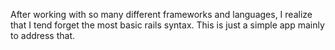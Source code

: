 After working with so many different frameworks and languages, I realize that I tend forget the most basic rails syntax.
This is just a simple app mainly to address that.